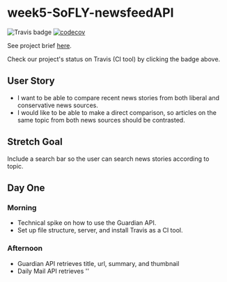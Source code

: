 # week5-SoFLY-newsfeedAPI

![Travis badge](https://travis-ci.org/FAC10/week5-SoFLY-newsfeedAPI.svg?branch=master)
[![codecov](https://codecov.io/gh/FAC10/week5-SoFLY-newsfeedAPI/branch/master/graph/badge.svg)](https://codecov.io/gh/FAC10/week5-SoFLY-newsfeedAPI)

See project brief [here](https://github.com/foundersandcoders/master-reference/blob/master/coursebook/week-5/project.md).

Check our project's status on Travis (CI tool) by clicking the badge above.

## User Story

- I want to be able to compare recent news stories from both liberal and conservative news sources.
- I would like to be able to make a direct comparison, so articles on the same topic from both news sources should be contrasted.

## Stretch Goal

Include a search bar so the user can search news stories according to topic.

## Day One

### Morning

- Technical spike on how to use the Guardian API.
- Set up file structure, server, and install Travis as a CI tool.

### Afternoon

- Guardian API retrieves title, url, summary, and thumbnail
- Daily Mail API retrieves ''
